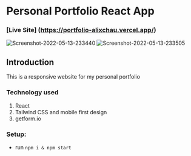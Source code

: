 # Personal Portfolio React App

### [Live Site] (https://portfolio-alixchau.vercel.app/)

<img src="https://i.ibb.co/BrP2bcZ/Screenshot-2022-05-13-233440.png" alt="Screenshot-2022-05-13-233440" border="0">
<img src="https://i.ibb.co/PgHB271/Screenshot-2022-05-13-233505.png" alt="Screenshot-2022-05-13-233505" border="0">

## Introduction

This is a responsive website for my personal portfolio

### Technology used

1. React 
2. Tailwind CSS and mobile first design
3. getform.io 

### Setup: 
- run `npm i & npm start`
